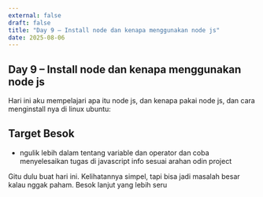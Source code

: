 ```yaml
---
external: false
draft: false
title: "Day 9 – Install node dan kenapa menggunakan node js"
date: 2025-08-06
---
```


## Day 9 – Install node dan kenapa menggunakan node js

Hari ini aku mempelajari apa itu node js, dan kenapa pakai node js, dan cara menginstall nya di linux ubuntu:


## Target Besok

- ngulik lebih dalam tentang variable dan operator dan coba menyelesaikan tugas di javascript info sesuai arahan odin project

Gitu dulu buat hari ini. Kelihatannya simpel, tapi bisa jadi masalah besar kalau nggak paham. Besok lanjut yang lebih seru

```


